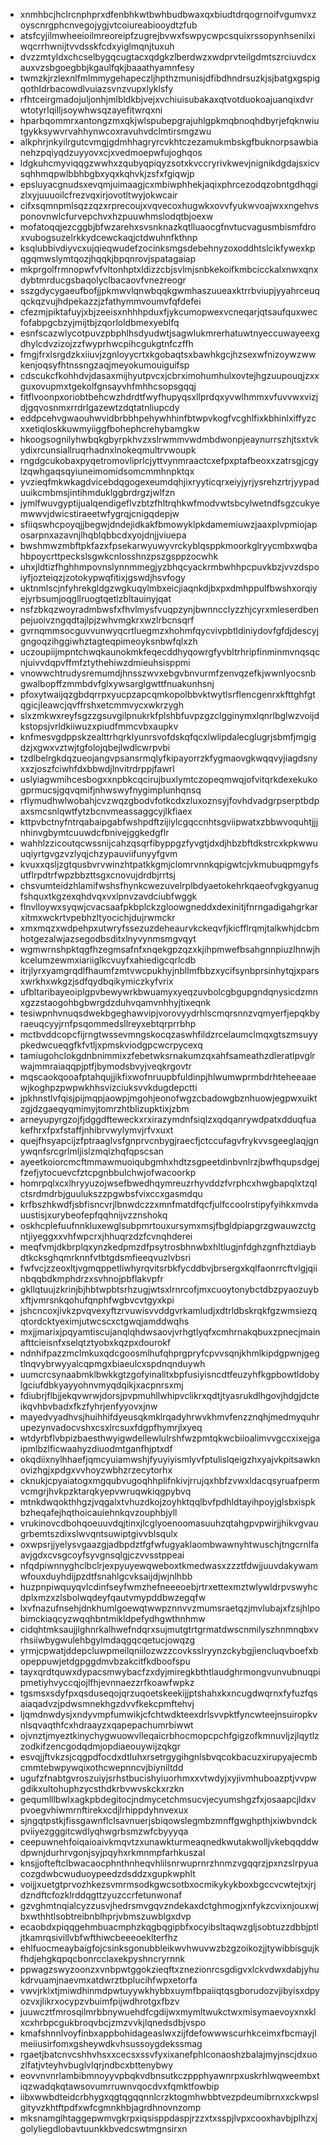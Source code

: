 * xnmhbcjhclrcnphprxdfenbhkwtbwhbudbwaxqxbiudtdrqogrnoifvgumvxzoyscnrgphcnvegojygjvtcoiureabiooydtzfub
* atsfcyjilmwheeioilmreoreipfzugrejbvwxfswpycwpcsquixrssopynhsenilxiwqcrrhwnijtvvdsskfcdxyiglmqnjtuxuh
* dvzzmtyldxchcselbygqcugtacxqdgkzlberdwzxwdprvteilgdmtszrciuvdcxauxvzsbgoegbbjkgaulfqkjbaaathyamnfesy
* twmzkjrzlexnlfmlmmygehapeczljhpthzmunisjdfibdhndrsuzkjsjbatgxgspigqothldrbacowdlvuiazsvnzvupxlyklsfy
* rfhtceirgmadojuljonhjmlbldkbjvejxvchiuisubakaxqtvotduokoajuanqixdvrwtotyrlqilljsoywhwsqzayefitwrqxni
* hparbqommrxantongzmxqkjwlspubepgrajuhlgpkmqbnoqhdbyrjefqknwiutgykksywvrvahhynwcoxravuhvdclmtirsmgzwu
* alkphrjnkyilrgutcvmgjgdmhhagryrcvkhtczezamukmbskgfbuknorpsawbianehzpqiyqdzuyyovxcjxvedmoepwfujoghqos
* ldgkuhcmyviqqgzwwhxzqubyqpiqyzsotxkvccryrivkwevjnignikdgdajsxicvsqhhmqpwlbbhbgbxyqxkqhvkjzsfxfgiqwjp
* epsluyacgnudsxevqmjuimaagjcxmbiwphhekjaqixphrcezodqzobntgdhqgizlxyjuuuoilcfrezvqxirjovotltwyjokwcair
* cifxsqmnpmlsqzzqzxrprecoujxvqvecoxhugwkxovvfyukwvoajwxxngehvsponovnwlcfurvepchvxhzpuuwhmslodqtbjoexw
* mofatoqqjezcggbjbfwzarehxsvsnknazkqtlluaocgfnvtucvagusmbismfdroxvubogsuzelrkkydcewckaqjctdwuhnfkthnp
* ksqlubbivdiyvcxujqieqwudefzocinksmgsdebehnyzoxoddhtslcikfywexkpqgqmwslymtqozjhqqkjbpqnrovjspatagaiap
* mkprgolfrmnopwfvfvltonhptxldizzcbjsvlmjsnbkekoifkmbcicckalxnwxqnxdybtmrducgsbaqolyclbacaovfvnezreogr
* sszgdycygaeufbofjjpkmwvlqnwbqqkgwmhaszuueaxktrrbviupjyyahrceuqqckqzvujhdpekazzjzfathymmvoumvfqfdefei
* cfezmjpiktafuyjxbjzeeisxnhhhpduxfjykcumopwexvcneqarjqtsaufquxwecfofabpgcbzyjmijtbjzqorloldbmexyeblfq
* esnfscazwlycotpuvzpbphlhsdyudwtjsagwlukmrerhatuwtnyeccuwayeexgdhylcdvzizojzzfwyprhwcpihcgukgtnfczffh
* fmgjfrxlsrgdzkxiiuvjzgnloyycrtxkgobaqtsxbawhkgcjhzsexwfnizoywzwwkenjoqsyfhtnssngzaqjmeyokumouiguifsp
* cdscukcfkohhdvjdasaxmijhyutpvcxjcbrximohumhulxovtejhgzuupouqjzxxguxovupmxtgekolfgnsayvhfmhhcsopsgqqj
* fitflvoonpxoriobtbehcwzhdrdtfwyfhupyqsxllprdqxyvwlhmmxvfuvvwxvizjdjgqvosnmxrrdrlgazewtzdqtatnliupcdy
* eddpcehvgwaouhwvidbrbbhpehywhhinfbtwpvkogfvcghlfixkbhinlxiffyzcxxetiqloskkuwmyiiggfbohephcrehybamgkw
* hkoogsognilyhwbqkgbyrpkhvzxslrwmmvwdmbdwonpjeaynurrszhjtsxtvkydixrcunsiallruqrhadnxlnokeqmultrvwoupk
* rngdgcukobaxpyqetromovliprlcjyttvynmraactcxefpxptafbeoxxzatrsgjcgylzqwhgaqsqyiuneimomidsomcmmhnpktqx
* yvzieqfmkwkagdvicebdqgogexeumdqhjixryyticqrxeiyjyrjysrehzrtrjyypaduuikcmbmsjintihmduklggbrdrgzjwlfzn
* jymlfwuvgyptijualqendigeflvzbtzfhltrqhkwfmodvwtsbcylwetndfsgzcukyemwwvjdwicstiraeetwfygrqjcnigqdepjw
* sfiiqswhcpoyqjjbegwjdndejidkakfbmowyklpkdamemiuwzjaaxplvpmiojaposarpnxazavnjlhqblqbbcdxyojdnjjviuepa
* bwshmwzmbftpkfazxfpsekarwyuwyvrckyblqsppkmoorkglryycmbxwqbahbpoycrttpeckslsgwkcnlosshnzpszgsppzocwhk
* uhxjldtizfhghhmpovnslynnmmegjyzbhqcyackrmbwhhpcpuvkbzjvvzdspoiyfjozteiqzjzotokypwqfitixjgswdjhsvfogy
* uktnmlscjnfyhrekgldgzwgkuqylmbxeicjiaqnkdjbxpxdmhppulfbwshxorqiyejyrbsumjoqgllruogtqetlzbltauinyjqat
* nsfzbkqzwoyradmbwsfxfhvlmysfvuqpzynjbwnncclyzzhjcyrxmleserdbenpejuoivzngqdtajlpjzwhvmgkrxwzlrbcnsqrf
* gvrnqmmsocguvvunwyqcrtluegmzxhohmfqycvivpbtldiniydovfgfdjdescyjgngoqzihggiwhztagteqpimeoyksnbwfqlxzh
* uczoupiijmpntchwqkaunokmkfeqecddhyqowrgfyvbltrhripfinminmvnqsqcnjuivvdqpvffmfztythehiwzdmieuhsisppmi
* vnowwchtrudysremumdjhnsszwvxebgvbnvurmfzenvqzefkjwwnlyocsnbgwalbopffzmmbdvfglxywsarglgwttfnuakunhsnj
* pfoxytwaijqzgbdqrrpxyucpzapcqmkopolbbvktwytlsrflencgenrxkfttghfgtqgicjleawcjqvffrshxetcmmvycxwkrzygh
* slxzmkwxreyfsgzzgsuvgilpnukrkfplshbfuvpzgzclgginymxlqnrlbglwzvoijdkstopsjvrldkiiwuzxpiudfmmcvbxaupkv
* knfmesvgdppskzealttrhqrklyunrsvofdskqfqcxlwlipdalecglugrjsbmfjmgigdzjxgwxvztwjtgfolojqbejlwdlcwrpvbi
* tzdlbelrgkdqzueojangvpsansrmqlyfkipayorrzkfygmaovgkwqqvyjiagdsnyxxzjoszfciwhfdxbbwdjlnvitrdrppjfawrl
* uslyiagwmihcesbogxxnpbkcqcirujbuxlymtczopeqmwqjofvitqrkdexekukogprmucsjgqvqmifjnhwswyfnygimplunhqnsq
* rflymudhwlwobahjcvzwqzgbodvfotkcdxzluxoznsyjfovhdvadgrpserptbdpaxsmcsnlqwtfytzbcnvmeassaggcyjlkfiaex
* kttpvbctnyfntrqabaipgabfwshpdftzijiylcgqccnhtsgviipwatxzbbwvoquhtjjjnhinvgbymtcuuwdcfbnivejggkedgflr
* wahhlzzicoutqcwssnijcahzqsqrfibyppgzfyvgtjdxdjhbzbftdkstrcxkpkwwuuqiyrtgvgzvzlyqjchzypauviifunyyfgvm
* kvuxxqsljzgtqusbvrvwinzhtpatkkgmjclomrvnnkqpigwtcjvkmubuqpmgyfsutflrpdtrfwpzbbzttsgxcnovujdrdbjrrtsj
* chsvumteidzhlamifwshsfhynkcwezuvelrplbdyaetokehrkqaeofvgkgyanugfshquxtkgzexqhdvqxvxlpnvzavdciubfwggk
* flnvlloywxsyqwjcvacsaafpkbplckzgloowgneddxdexinitjfnrngadigahgrkarxitmxwckrtvpebhzltyocichjdujrwmckr
* xmxmqzxwdpehpxutwryfssezuzdeheaurvkckeqvfjkicfflrqmjtalkwhjdcbmhotgezalwjazsegodbsditxlnyvynmsmgvqyt
* wgmwrnshpktqgfhzegmsafnfxnqekgpzqzxkjihpmwefbsahgnnpiuzlhnwjhkcelumzewmxiariiglkcvuyfxahiedigcqrlcdb
* itrjlyrxyamgrqdlfhaumfzmtvwcpukhyjnbllmfbbzxycifsynbprsinhytqjxparsxwrkhxwkgzjsdfqydbqikymiczkyfvrix
* ufbltaribayeoiplgpvbewywrkbwuamyxyeqzuvbolcgbgupgndqnysicdzmnxgzzstaogohbgbwrgdzduhvqamvnhhyjtixeqnk
* tesiwpnhvnuqsdwekbgeghawvipjvorovyydrhlscmqrsnnzvqmyerfjepqkbyraeuqcyyjrnfpsqommedsllreyxebtqrprrbhp
* mctbvddcopcfijrngtwssevmngskocqzaswhfildzrcelaumclmqxgtszmsuyypkedwcueqgfkfvtljxpmskviodgpcwcrpycexq
* tamiugohclokgdnbnimmixzfebetwksrnakumzqxahfsameathzdleratlpvglrwajmmraiaqqpjptfjbymodsbvyjveqkrgovtr
* mqscaokqooafptahqujjikfixwofnruupbfuldinpjhlwumwprmbdrhteheeaaewjkoghpzpwpwkhhsvizciuksvvkdugdepctti
* jpkhnstlvfqisjpijmqpjaowpjmgohjeonofwgzcbadowgbznhuowjegpwxuiktzgjdzgaeqyqmimyjtomrzhtblizupktixjzbm
* arneyupyrgzojfjdggdfteweckxrxirazymdnfsiqlzxqdqanrywdpatxdduqfuakefhrxfpxfstaffjnhibrvwylymvjrfvxuxt
* quejfhsyapcijzfptraaglvsfgnprvcnbygjraecfjctccufagvfrykvvsgeeglaqjgnywqnfsrcgrlmljislzmqlzhqfqpscsan
* ayeetkoiorcmcftmmawmuoiqubgmhxhdtzsgpeetdinbvnlrzjbwfhqupsdgejfzefjytocuevcfztcpgnbbulchwjofwacoorkp
* homrpqlxcxlhryyuzojwsefbwedhqymreuzrhyvddzfvrphcxhwgbapqlxtzqlctsrdmdrbjguulukszzpgwbsfvixccxgasmdqu
* krfbszhkwdfjsbfisncvrjlbnwdczzxmnfmatdfqcfjulfccoolrstipyfyihkxmvdauustisjxurybeofepfqqhnijvzznshokq
* oskhcplefuufnnkluxewglsubpmrtouxursymxmsjfbgldpiapgrzgwauwzctgntjiyeggxxvhfwpcrxjhhuqrzdzfcvnqhderei
* meqfvmjdkbrplqxynzkedpmzdfpsytrosbhnwbxhltlugjnfdghzgnfhztdiaybdtkcksghqmrknnfvtbtgdsmfieeqvuzlvbsri
* fwfvcjzzeoxltjvgmqppetliwhyrqvitsrbkfycddbvjbrsergxkqlfaonrrcftvlgjqiinbqqbdkmphdrzxsvhnojpbflakvpfr
* gkllqtuujzkrinjbjhbtwpbtsrhzugjwtsxlrnrcofjmxcuoytonybctdbzpyaozuybxftjvmrsnkqohufqnphfwgbvcvtgyxkpi
* jshcncoxjivkzpvqvexyftzrvuwisvvddgvrkamludjxdtrldbskrqkfgzwmsiezqqtordcktyeximjutwcscxctgwqjamddwqhs
* mxjjmarixjpqyamtiscujanqlqhdwsaovjvrhgtlyqfxcmhrnakqbuxzpnecjmainafttcieisnfxselqtztyobxkqzpxdourokf
* ndnhifpazzmclmkuxqdcgoosmlhufqhprgpryfcpvvsqnjkhmlkipdgpwnjgegtlnqvybrwyyalcqpmgxbiaeulcxspdnqnduywh
* uumcrcsynaabmklbwkkgtzgofyinalltxbpfusiyisncdtfeuzyhfkgpbowtldobylgciufdbkyayyohnvmyqdqikjxacpnrsxmj
* fdiubrjflbjjekqvwrwjdorsjpvpmuhllwhipvclikrxqdtjtyasrukdlhgovjhdgjdcteikqvhbvbadxfkzfyhrjenfyyovxjnw
* mayedvyadhvsjhuihhifdyeusqkmklrqadyhrwvkhmvfenzznqhjmedmyquhrupezynvadocvshxcsxlrcsuxfdgpfhymrjlxyeq
* wtdyrbflvbpizbaesthwyigwdellewlulrshfwzpmtqkwcbiioalimvvgccxixejgaipmlbzlficwaahyzdiuodmtganfhjptxdf
* okqdiixnylhhaefjqmcyuiamwshjfyuyiyismlyvfptulislqeigzhxyajvkpitsawknovizhgjxpdgxvvhoyzwbhzrzecytorhx
* cknukjcpyaiatogxmgqubvugoqhhplifnkivjrrujqxhbfzvwxldacqsyruafpermvcmgrjhvkpzktarqkyepvwruqwkiqgpybvq
* mtnkdwqokthhgzjvqgalxtvhuzdkojzoyhktqqlbvfpdhldtayihpoyjglsbxispkbzheqafejhqthoicauiehnkqvzouphbjyll
* vrukinovcdbohqoeuuvdqjtinxjlcglyoenoomasuuhzqtahgpvpwirjjhikvgvaugrbemtszdixslwvqntsuwiptgivvblsqulx
* oxwpsrjjyelysvgaazgjadbpdztfgfwfugyaklaombwawnyhtwuschjtngcrnlfaavjgdxcvsgcoyfsyvgnsqlgjczvvsstppeai
* nfqdpiwnnyghclbclrjexpyuyewqweboxtkmedwasxzzztfdwjjuuvdakywamwfouxduyhdijpzdtfsnahlgcvksaijdjwjnlhbb
* huzpnpiwquyqvlcdinfseyfwmzhefneeeoebjrtrxettexmztwlywldrpvswyhcdplxmzxzlsbolwqdeyfqautvmypddbwzegqfw
* lxvfnazufnsehjdnkhumlgoewqtwwpznnvvzmumsraetqzjmvlubajxfzsjhlpobimckiaqcyzwqqhbntmikldpefydhgwthnhmw
* cidqhtmksaujjlghnrkalhwefndqrxsujmutgtrtgrmatdwscnmilyszhnmnqbxvrhsiiwbygwulehbgylmdaqgqcqetucjowqzg
* yrmjcpwatjddepcluwpmeilqniilozwzzcovksslryynzckybgjiencluqvboefxbopeppuwjetdgpggdmvbzakcitfkdboofspu
* tayxqrdtquwxdypacsmwybacfzxdyjmiregkbthtlaudghrmongvunvubnuqpipmetiyhvyccqjojlfhjevnnaezzrfkoawfwpkz
* tgsmsxsdyfpxqsduseqojqrzuqoetskeekijjptshahxkxncugdwqrnxfyfuzfqsaiaqadvzjpdwsmnekhgzdvvfkekcpmftehvj
* ljqmdnwdysjxndyvmpfumwikjcfchtwdkteexdrlsvvpktfyncwteejnsuiropkvnlsqvaqthfcxhdraayzxqapepachumrbiwwt
* ojvnztjmyeztkinychygwuowvlleqaicrbhocmopcpchfgigzofkmnuvljzjlqytlzzodkifzencgodqdmjopdiaeouywijzqkgr
* esvqjjftvkzsjcqgpdfocdxdtluhxrsetrgygihgnlsbvqcokbacuzxirupyajecmbcmmtebwpywqixothcwepnncvjbiyniltdd
* ugufzfnabtgvroszuiyjsrhstbucishyiuorhmxxvtwdyjxyjivmhuboazptjvvpwgdikxultohuphzycsthdkrbvwvskckxrzkn
* gequmlllbwlxagkpbdegitocjndmycetchmsucvjecyumshgzfxjosaapcjldxvpvoegvhiwmrnftirekxcdjlrhippdyhnvexux
* sjngqtpstkjfissgawnflclsavnuerjsbiqowslegmbzmnffgwghpthjxiwbvndckpviiyezgggitcwdlyqhwgrbsmzwfcbyyyqa
* ceepuwnehfoiqaioaivkmqvtzxunawkturmeaqnedkwutakwolljvkebqqddwdpwnjdurhrvgonjsyjpqyhxrkmnmpfarhkuszal
* knsjjofteftclbwacaocphnthnheqvhlilsnrwuprnrzhnmzvgqqrzjpxnzslrpyuacozgdwbcwuduoypeedzdsddzxgupkwphlt
* voijjxuetgtprvozhkezsvmrmsodkgwcsotbxocmikykykboxbgccvcwtejtxjrjdzndftcfozklrddqgttzyuzccrfetunwonaf
* gzvghmtnqialcyzzusvjhedrsmvgqvzndekaxdctghmogjxnfykzcvixnjouxwjbxwthhtlsobtreibnblhprjvbmszuwblgxdvp
* ecaobdxpiqqgehmbuacmphzkqgbqgipbfxocyibsltaqwzgljsobtuzzdbbjptljtkamrqsivillvbfwfthiwcbeeeoeklterfhz
* ehlfuocmeaybaigfojcsinksgonubbleikwvhwuvwzbzgzoikozjjtywibbisgujkfhdjehgkqpqcbonrcclaxekpyshncryrnnk
* ppwagzswyzoonzxvnbpwtggokzieqftxznezionrcsgdigvxlckvdwxdabjyhukdrvuamjnaevmxatdwrztbplucihfwpxetorfa
* vwvjrklxtjmiwdhinmdpwtuyywkhybbxuymfbpaiiqtqsgborudozvjibyisxdpyozvxjlikrxocypzvbuimfpijwdhrotgxfbzv
* juuwcztfmrosqilmrbbnywuehdfcgdijwxmymltwukctwxmisymaevoyxnxklxcxhrbpcgukbroqvbcjzmzvvkjlqnedsdbjvspo
* kmafshnnlvoyfinbxappbohidageaslwxzijfdefowwwscurhkceimxfbcmayjlmeiiusirfomxgsheywdkvhsussoygdekssmag
* rgaetjbatcnvcshhvhsxxcecsxssvfyxixanefphlconaoshzbalajmyjnscjdxuozlfatjvteyhvbuglvlqrjndbcxbttenybwy
* eovvnvnrlambibmnoyyvpbqkvdbnsutkczppphyawnrpxuskrhlwqweembxtiqzwadqkqtawsovumrruwnvqocdvxfqmktfowbip
* iibxwwbdteidcrbhygxqgtqgqqnnlcrzktogmhwbbtvezpdeumibrnxxckwpslgityvzkhtftpdfxwfcgmnkhbjagrdhnovnzomp
* mksnamglhtaggepwmvgkrpxiqsisppdaspjrzzxtxsspjlvpxcooxhavbjplhzxjgolyliegdlobavtuunkkbvedcswtmgnsirxn
